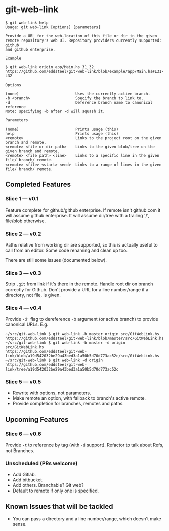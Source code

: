 # git-web-link

``` shell
$ git web-link help
Usage: git web-link [options] [parameters]

Provide a URL for the web-location of this file or dir in the given
remote repository's web UI. Repository providers currently supported: github
and github enterprise.

Example

$ git web-link origin app/Main.hs 31 32
https://github.com/eddsteel/git-web-link/blob/example/app/Main.hs#L31-L32

Options

(none)                         Uses the currently active branch.
-b <branch>                    Specify the branch to link to.
-d                             Deference branch name to canonical reference
Note: specifying -b after -d will squash it.

Parameters

(nome)                         Prints usage (this)
help                           Prints usage (this)
<remote>                       Links to the project root on the given branch and remote.
<remote> <file or dir path>    Links to the given blob/tree on the given branch and remote.
<remote> <file path> <line>    Links to a specific line in the given file/ branch/ remote.
<remote> <file> <start> <end>  Links to a range of lines in the given file/ branch/ remote.
```

## Completed Features

### Slice 1 — v0.1

Feature complete for github/github enterprise. If remote isn't
github.com it will assume github enterprise. It will assume dir/tree
with a trailing '/', file/blob otherwise.

### Slice 2 — v0.2

Paths relative from working dir are supported, so this is actually
useful to call from an editor. Some code renaming and clean up too.

There are still some issues (documented below).

### Slice 3 — v0.3

Strip `.git` from link if it's there in the remote.
Handle root dir on branch correctly for Github.
Don't provide a URL for a line number/range if a directory, not file, is given.

### Slice 4 — v0.4

Provide `-d'` flag to dereference -b argument (or active branch) to provide canonical URLs. E.g.

```
~/src/git-web-link $ git web-link -b master origin src/GitWebLink.hs
https://github.com/eddsteel/git-web-link/blob/master/src/GitWebLink.hs
~/src/git-web-link $ git web-link -b master -d origin src/GitWebLink.hs
https://github.com/eddsteel/git-web-link/blob/a19d542032be29a43bed3a1a50b5d70d773ac52c/src/GitWebLink.hs
~/src/git-web-link $ git web-link -d origin
https://github.com/eddsteel/git-web-link/tree/a19d542032be29a43bed3a1a50b5d70d773ac52c
```

### Slice 5 — v0.5

- Rewrite with options, not parameters.
- Make remote an option, with fallback to branch's active remote.
- Provide completion for branches, remotes and paths.

## Upcoming Features


### Slice 6 — v0.6

Provide `-t` to reference by tag (with `-d` support). Refactor to talk about Refs, not Branches.

### Unscheduled (PRs welcome)

- Add Gitlab.
- Add bitbucket.
- Add others. Branchable? Git web?
- Default to remote if only one is specified.

## Known Issues that will be tackled

- You can pass a directory and a line number/range, which doesn't make sense.
